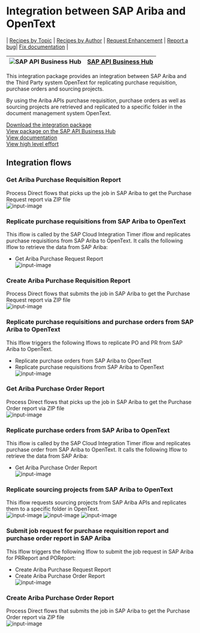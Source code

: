 # Integration between SAP Ariba and OpenText 

\| [Recipes by Topic](../../readme.md ) \| [Recipes by Author](../../author.md ) \| [Request Enhancement](https://github.com/SAP-samples/cloud-integration-flow/issues/new?assignees=&labels=Recipe%20Fix,enhancement&template=recipe-request.md&title=Improve%20Integration%20between%20SAP%20Ariba%20and%20OpenText) \| [Report a bug](https://github.com/SAP-samples/cloud-integration-flow/issues/new?assignees=&labels=Recipe%20Fix,bug&template=bug_report.md&title=Issue%20with%20Integration%20between%20SAP%20Ariba%20and%20OpenText)\| [Fix documentation](https://github.com/SAP-samples/cloud-integration-flow/issues/new?assignees=&labels=Recipe%20Fix,documentation&template=bug_report.md&title=Docu%20fix%20Integration%20between%20SAP%20Ariba%20and%20OpenText) \| 

 ![SAP API Business Hub](https://github.com/SAPAPIBusinessHub.png?size=50 ) | [SAP API Business Hub](https://api.sap.com/allcommunity) | 
 ----|----| 

This integration package provides an integration between SAP Ariba and the Third Party system OpenText for replicating purchase requisition, purchase orders and sourcing projects.

<p>By using the Ariba APIs purchase requisition, purchase orders as well as sourcing projects are retrieved and replicated to a specific folder in the document management system OpenText.</p>

[Download the integration package](IntegrationbetweenSAPAribaandOpenText.zip)\
[View package on the SAP API Business Hub](https://api.sap.com/package/IntegrationbetweenSAPAribaandOpenText)\
[View documentation](Documentation_IntegrationbetweenSAPAribaandOpenText.pdf)\
[View high level effort](effort.md)
## Integration flows
### Get Ariba Purchase Requisition Report 
Process Direct flows that picks up the job in SAP Ariba to get the Purchase Request report via ZIP file \
 ![input-image](ProcessDirect_Get_Ariba_Purchase_Requisition_Report.png)
### Replicate purchase requisitions from SAP Ariba to OpenText 
This iflow is called by the SAP Cloud Integration Timer iflow and replicates purchase requisitions from SAP Ariba to OpenText.
It calls the following Iflow to retrieve the data from SAP Ariba:
- Get Ariba Purchase Request Report \
 ![input-image](Process_Direct_Replicate_purchase_requisitions_from_SAP_Ariba_to_OpenText.png)
### Create Ariba Purchase Requisition Report 
Process Direct flows that submits the job in SAP Ariba to get the Purchase Request report via ZIP file \
 ![input-image](ProcessDirect_Create_Ariba_Purchase_Requisition_Report.png)
### Replicate purchase requisitions and purchase orders from SAP Ariba to OpenText 
This Iflow triggers the following Iflows to replicate PO and PR from SAP Ariba to OpenText.

- Replicate purchase orders from SAP Ariba to OpenText
- Replicate purchase requisitions from SAP Ariba to OpenText \
 ![input-image](Timer__Triggers_Iflows_to_replicate_PO_and_PR_from_SAP_Ariba_to_OpenText.png)
### Get Ariba Purchase Order Report 
Process Direct flows that picks up the job in SAP Ariba to get the Purchase Order report via ZIP file \
 ![input-image](ProcessDirect_Get_Ariba_Purchase_Order_Report.png)
### Replicate purchase orders from SAP Ariba to OpenText 
This iflow is called by the SAP Cloud Integration Timer iflow and replicates purchase order from SAP Ariba to OpenText.
It calls the following Iflow to retrieve the data from SAP Ariba:
- Get Ariba Purchase Order Report \
 ![input-image](Process_Direct_Replicate_purchase_orders_from_SAP_Ariba_to_OpenText.png)
### Replicate sourcing projects from SAP Ariba to OpenText 
This iflow requests sourcing projects from SAP Ariba APIs and replicates them to a specific folder in OpenText. \
 ![input-image](Replicate_sourcing_projects_from_SAP_Ariba_to_OpenText_1.png)
 ![input-image](Replicate_sourcing_projects_from_SAP_Ariba_to_OpenText_2.png)
 ![input-image](Replicate_sourcing_projects_from_SAP_Ariba_to_OpenText_3.png) 
### Submit job request for purchase requisition report and purchase order report in SAP Ariba 
This Iflow triggers the following Iflow to submit the job request in SAP Ariba for PRReport and POReport:
- Create Ariba Purchase Request Report
- Create Ariba Purchase Order Report \
 ![input-image](Timer_Triggers_Iflows_to_submit_job_request_for_PR_Report_and_PO_Report_in_SAP_Ariba.png)
### Create Ariba Purchase Order Report 
Process Direct flows that submits the job in SAP Ariba to get the Purchase Order report via ZIP file \
 ![input-image](ProcessDirect_Create_Ariba_Purchase_Order_Report.png)